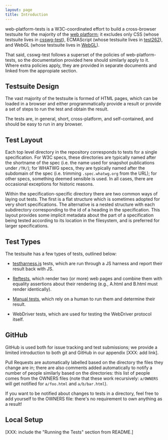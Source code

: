 ```yaml
---
layout: page
title: Introduction
---
```


web-platform-tests is a W3C-coordinated effort to build a
cross-browser testsuite for the majority of
the [web platform][web-platform]; it excludes only CSS (whose
testsuite lives in [csswg-test][csswg-test]), ECMAScript (whose
testsuite lives in [test262][test262]), and WebGL (whose testsuite
lives in [WebGL][WebGL]).

That said, csswg-test follows a superset of the policies of
web-platform-tests, so the documentation provided here should
similarly apply to it. Where extra policies apply, they are provided
in separate documents and linked from the appropiate section.


## Testsuite Design

The vast majority of the testsuite is formed of HTML pages, which can
be loaded in a browser and either programmatically provide a result or
provide a set of steps to run the test and obtain the result.

The tests are, in general, short, cross-platform, and self-contained,
and should be easy to run in any browser.


## Test Layout

Each top level directory in the repository corresponds to tests for a
single specification. For W3C specs, these directories are typically
named after the shortname of the spec (i.e. the name used for snapshot
publications under `/TR/`); for WHATWG specs, they are typically named
after the subdomain of the spec (i.e. trimming `.spec.whatwg.org` from
the URL); for other specs, something deemed sensible is used. In all
cases, there are occasional exceptions for historic reasons.

Within the specification-specific directory there are two common ways
of laying out tests. The first is a flat structure which is sometimes
adopted for very short specifications. The alternative is a nested
structure with each subdirectory corresponding to the id of a heading
in the specification. This layout provides some implicit metadata
about the part of a specification being tested according to its
location in the filesystem, and is preferred for larger
specifications.


## Test Types

The testsuite has a few types of tests, outlined below:

* [testharness.js](testharness.html) tests, which are run through a JS
  harness and report their result back with JS.

* [Reftests][reftests], which render two (or more) web pages and
  combine them with equality assertions about their rendering (e.g.,
  A.html and B.html must render identically).

* [Manual tests][manual-tests], which rely on a human to run them and
  determine their result.

* WebDriver tests, which are used for testing the WebDriver protocol
  itself.


## GitHub

GitHub is used both for issue tracking and test submissions; we
provide a limited introduction to both git and GitHub in our appendix
[XXX: add link].

Pull Requests are automatically labelled based on the directory the
files they change are in; there are also comments added automatically
to notify a number of people similarly based on the directories: this
list of people comes from the OWNERS files (note that these work
recursively: `a/OWNERS` will get notified for `a/foo.html` and
`a/b/bar.html`).

If you want to be notified about changes to tests in a directory, feel
free to add yourself to the OWNERS file: there's no requirement to own
anything as a result!


## Local Setup

[XXX: include the "Running the Tests" section from README.]


[reftests]: ./reftests.html
[manual-tests]: ./manual-test.html
[testharness-documentation]: ./testharness-documentation.html
[web-platform]: https://platform.html5.org
[test262]: https://github.com/tc39/test262
[csswg-test]: https://github.com/w3c/csswg-test
[webgl]: https://github.com/KhronosGroup/WebGL
